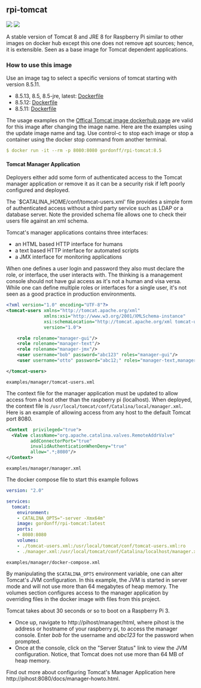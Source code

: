 ## rpi-tomcat
[![](https://images.microbadger.com/badges/image/gordonff/rpi-tomcat.svg)](https://microbadger.com/images/gordonff/rpi-tomcat "Get your own image badge on microbadger.com")
[![](https://images.microbadger.com/badges/version/gordonff/rpi-tomcat.svg)](https://microbadger.com/images/gordonff/rpi-tomcat "Get your own version badge on microbadger.com")

A stable version of Tomcat 8 and JRE 8 for Raspberry Pi similar to other images on docker hub except this one does not remove apt sources; hence, it is extensible. Seen as a base image for Tomcat dependent applications.

### How to use this image

Use an image tag to select a specific versions of tomcat starting with version 8.5.11.
* 8.5.13, 8.5, 8.5-jre, latest: [Dockerfile](https://github.com/gordonforce/rpi-tomcat/blob/master/Dockerfile)
* 8.5.12: [Dockerfile](https://github.com/gordonforce/rpi-tomcat/blob/v8512master/Dockerfile)
* 8.5.11: [Dockerfile](https://github.com/gordonforce/rpi-tomcat/blob/v8511/Dockerfile)

The usage examples on the [Offical Tomcat image dockerhub  page](https://hub.docker.com/_/tomcat/) are valid for this image after changing the image name. Here are the examples using the update image name and tag. Use control-c to stop each image or stop a container using the docker stop command from another terminal.

```yaml
$ docker run -it --rm -p 8080:8080 gordonff/rpi-tomcat:8.5
```

#### Tomcat Manager Application

Deployers either add some form of authenticated access to the Tomcat manager application or remove it as it can be a security risk if left poorly configured and deployed.

The `$CATALINA_HOME/conf/tomcat-users.xml' file provides a simple form of authenticated access without a third party service such as LDAP or a database server. Note the provided schema file allows one to check their users file against an xml schema.

Tomcat's manager applications contains three interfaces:
* an HTML based HTTP interface for humans
* a text based HTTP interface for automated scripts
* a JMX interface for monitoring applications

When one defines a user login and password they also must declare the role, or interface, the user interacts with. The thinking is a management console should not have gui access as it's not a human and visa versa. While one can define multiple roles or interfaces for a single user, it's not seen as a good practice in production environments.

```xml
<?xml version="1.0" encoding="UTF-8"?>
<tomcat-users xmlns="http://tomcat.apache.org/xml"
              xmlns:xsi="http://www.w3.org/2001/XMLSchema-instance"
              xsi:schemaLocation="http://tomcat.apache.org/xml tomcat-users.xsd"
              version="1.0">

    <role rolename="manager-gui"/>
    <role rolename="manager-text"/>
    <role rolename="manager-jmx"/>
    <user username="bob" password="abc123" roles="manager-gui"/>
    <user username="otto" password="abc12;" roles="manager-text,manager-jmx"/>

</tomcat-users>
```
`examples/manager/tomcat-users.xml`

The context file for the manager application must be updated to allow access from a host other than the raspberry pi (localhost). When deployed, the context file is `/usr/local/tomcat/conf/Catalina/local/manager.xml`. Here is an example of allowing access from any host to the default Tomcat port 8080.

```xml
<Context  privileged="true">
  <Valve className="org.apache.catalina.valves.RemoteAddrValve"
         addConnectorPort="true"
         invalidAuthenticationWhenDeny="true"
         allow=".*;8080"/>
</Context>
```
`examples/manager/manager.xml`

The docker compose file to start this example follows

```yaml
version: "2.0"

services:
  tomcat:
    environment:
    - CATALINA_OPTS="-server -Xmx64m"
    image: gordonff/rpi-tomcat:latest
    ports:
    - 8080:8080
    volumes:
    - ./tomcat-users.xml:/usr/local/tomcat/conf/tomcat-users.xml:ro
    - ./manager.xml:/usr/local/tomcat/conf/Catalina/localhost/manager.xml:ro
```
`examples/manager/docker-compose.xml`

By manipulating the `$CATALINA_OPTS` environment variable, one can alter Tomcat's JVM configuration. In this example, the JVM is started in server mode and will not use more than 64 megabytes of heap memory. The volumes section configures access to the manager application by overriding files in the docker image with files from this project.

Tomcat takes about 30 seconds or so to boot on a Raspberry Pi 3.
- Once up, navigate to http://pihost/manager/html, where pihost is the address or hostname of your raspberry pi, to access the manager console. Enter _bob_ for the username and _abc123_ for the password when prompted.
- Once at the console, click on the "Server Status" link to view the JVM configuration. Notice, that Tomcat does not use more than 64 MB of heap memory.

Find out more about configuring Tomcat's Manager Application here http://pihost:8080/docs/manager-howto.html.

